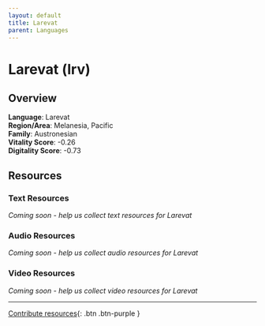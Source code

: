```yaml
---
layout: default
title: Larevat
parent: Languages
---
```


# Larevat (lrv)

## Overview

**Language**: Larevat  
**Region/Area**: Melanesia, Pacific  
**Family**: Austronesian  
**Vitality Score**: -0.26  
**Digitality Score**: -0.73  

## Resources

### Text Resources
*Coming soon - help us collect text resources for Larevat*

### Audio Resources
*Coming soon - help us collect audio resources for Larevat*

### Video Resources
*Coming soon - help us collect video resources for Larevat*

---

[Contribute resources](https://fairtrain.github.io/){: .btn .btn-purple }
